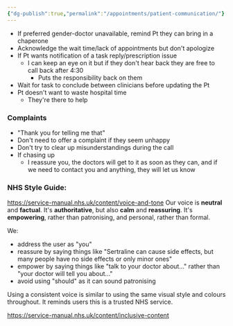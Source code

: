 ```yaml
---
{"dg-publish":true,"permalink":"/appointments/patient-communication/"}
---
```


* If preferred gender-doctor unavailable, remind Pt they can bring in a chaperone
* Acknowledge the wait time/lack of appointments but don't apologize
* If Pt wants notification of a task reply/prescription issue
	* I can keep an eye on it but if they don't hear back they are free to call back after 4:30
		* Puts the responsibility back on them
* Wait for task to conclude between clinicians before updating the Pt 
* Pt doesn't want to waste hospital time
	* They're there to help
### Complaints
* "Thank you for telling me that"
* Don't need to offer a complaint if they seem unhappy
* Don't try to clear up misunderstandings during the call
* If chasing up 
	* I reassure you, the doctors will get to it as soon as they can, and if we need to contact you and anything, they will let us know
### NHS Style Guide: 
https://service-manual.nhs.uk/content/voice-and-tone
Our voice is **neutral** and **factual**. It's **authoritative**, but also **calm** and **reassuring**.
It's **empowering**, rather than patronising, and personal, rather than formal.

We:
- address the user as "you"
- reassure by saying things like "Sertraline can cause side effects, but many people have no side effects or only minor ones"
- empower by saying things like "talk to your doctor about..." rather than "your doctor will tell you about..."
- avoid using "should" as it can sound patronising

Using a consistent voice is similar to using the same visual style and colours throughout. It reminds users this is a trusted NHS service.

https://service-manual.nhs.uk/content/inclusive-content